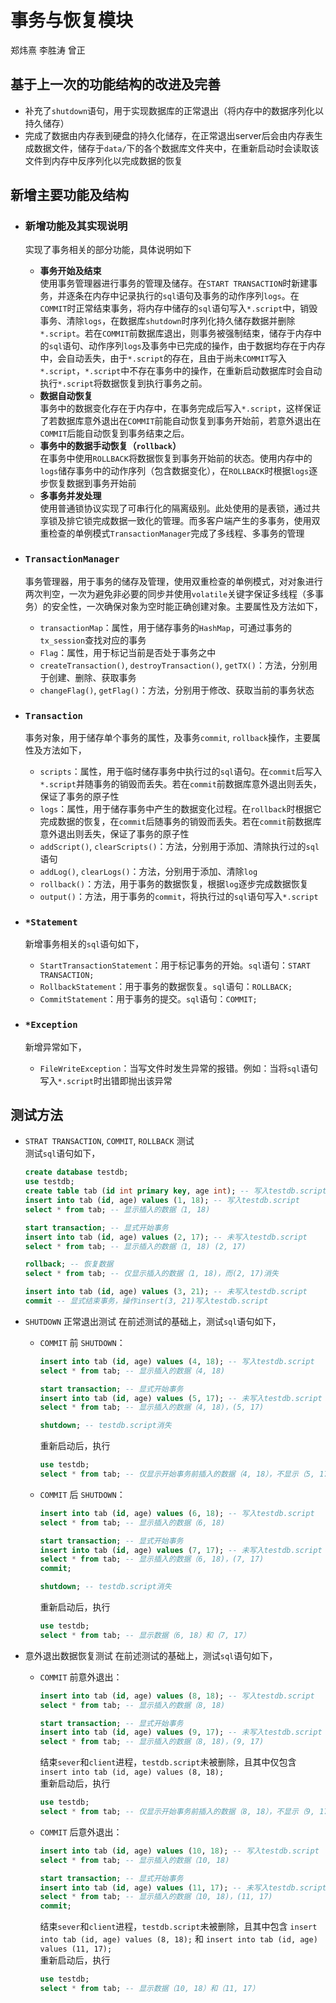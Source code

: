 # 事务与恢复模块
郑炜熹 李胜涛 曾正

## 基于上一次的功能结构的改进及完善
- 补充了`shutdown`语句，用于实现数据库的正常退出（将内存中的数据序列化以持久储存）
- 完成了数据由内存表到硬盘的持久化储存，在正常退出server后会由内存表生成数据文件，储存于`data/`下的各个数据库文件夹中，在重新启动时会读取该文件到内存中反序列化以完成数据的恢复

## 新增主要功能及结构
- ### 新增功能及其实现说明
    实现了事务相关的部分功能，具体说明如下
    - **事务开始及结束**  
    使用事务管理器进行事务的管理及储存。在`START TRANSACTION`时新建事务，并逐条在内存中记录执行的`sql`语句及事务的动作序列`logs`。在`COMMIT`时正常结束事务，将内存中储存的`sql`语句写入`*.script`中，销毁事务、清除`logs`，在数据库`shutdown`时序列化持久储存数据并删除`*.script`。若在`COMMIT`前数据库退出，则事务被强制结束，储存于内存中的`sql`语句、动作序列`logs`及事务中已完成的操作，由于数据均存在于内存中，会自动丢失，由于`*.script`的存在，且由于尚未`COMMIT`写入`*.script`，`*.script`中不存在事务中的操作，在重新启动数据库时会自动执行`*.script`将数据恢复到执行事务之前。
    - **数据自动恢复**  
    事务中的数据变化存在于内存中，在事务完成后写入`*.script`，这样保证了若数据库意外退出在`COMMIT`前能自动恢复到事务开始前，若意外退出在`COMMIT`后能自动恢复到事务结束之后。
    - **事务中的数据手动恢复（`rollback`）**  
    在事务中使用`ROLLBACK`将数据恢复到事务开始前的状态。使用内存中的`logs`储存事务中的动作序列（包含数据变化），在`ROLLBACK`时根据`logs`逐步恢复数据到事务开始前
    - **多事务并发处理**  
    使用普通锁协议实现了可串行化的隔离级别。此处使用的是表锁，通过共享锁及排它锁完成数据一致化的管理。而多客户端产生的多事务，使用双重检查的单例模式`TransactionManager`完成了多线程、多事务的管理


- ### `TransactionManager`
    事务管理器，用于事务的储存及管理，使用双重检查的单例模式，对对象进行两次判空，一次为避免非必要的同步并使用`volatile`关键字保证多线程（多事务）的安全性，一次确保对象为空时能正确创建对象。主要属性及方法如下，  
    - `transactionMap`：属性，用于储存事务的`HashMap`，可通过事务的`tx_session`查找对应的事务
    - `Flag`：属性，用于标记当前是否处于事务之中
    - `createTransaction()`, `destroyTransaction()`, `getTX()`：方法，分别用于创建、删除、获取事务
    - `changeFlag()`, `getFlag()`：方法，分别用于修改、获取当前的事务状态


- ### `Transaction`
    事务对象，用于储存单个事务的属性，及事务`commit`, `rollback`操作，主要属性及方法如下，  
    - `scripts`：属性，用于临时储存事务中执行过的`sql`语句。在`commit`后写入`*.script`并随事务的销毁而丢失。若在`commit`前数据库意外退出则丢失，保证了事务的原子性
    - `logs`：属性，用于储存事务中产生的数据变化过程。在`rollback`时根据它完成数据的恢复，在`commit`后随事务的销毁而丢失。若在`commit`前数据库意外退出则丢失，保证了事务的原子性
    - `addScript()`, `clearScripts()`：方法，分别用于添加、清除执行过的`sql`语句
    - `addLog()`, `clearLogs()`：方法，分别用于添加、清除`log`
    - `rollback()`：方法，用于事务的数据恢复，根据`log`逐步完成数据恢复
    - `output()`：方法，用于事务的`commit`，将执行过的`sql`语句写入`*.script`

- ### `*Statement`
    新增事务相关的`sql`语句如下，
    - `StartTransactionStatement`：用于标记事务的开始。`sql`语句：`START TRANSACTION;`
    - `RollbackStatement`：用于事务的数据恢复。`sql`语句：`ROLLBACK;`
    - `CommitStatement`：用于事务的提交。`sql`语句：`COMMIT;`

- ### `*Exception`
    新增异常如下，
    - `FileWriteException`：当写文件时发生异常的报错。例如：当将`sql`语句写入`*.script`时出错即抛出该异常

## 测试方法
- `STRAT TRANSACTION`, `COMMIT`, `ROLLBACK` 测试  
    测试`sql`语句如下，
    ``` sql
    create database testdb;
    use testdb;
    create table tab (id int primary key, age int); -- 写入testdb.script
    insert into tab (id, age) values (1, 18); -- 写入testdb.script
    select * from tab; -- 显示插入的数据（1, 18)

    start transaction; -- 显式开始事务
    insert into tab (id, age) values (2, 17); -- 未写入testdb.script
    select * from tab; -- 显示插入的数据（1, 18) (2, 17)

    rollback; -- 恢复数据
    select * from tab; -- 仅显示插入的数据（1, 18)，而(2, 17)消失

    insert into tab (id, age) values (3, 21); -- 未写入testdb.script
    commit -- 显式结束事务，操作insert(3, 21)写入testdb.script
    ```

- `SHUTDOWN` 正常退出测试
    在前述测试的基础上，测试`sql`语句如下，  
  - `COMMIT` 前 `SHUTDOWN`：
    ``` sql
    insert into tab (id, age) values (4, 18); -- 写入testdb.script
    select * from tab; -- 显示插入的数据（4, 18)

    start transaction; -- 显式开始事务
    insert into tab (id, age) values (5, 17); -- 未写入testdb.script
    select * from tab; -- 显示插入的数据（4, 18)，(5, 17)

    shutdown; -- testdb.script消失
    ```
    重新启动后，执行
    ``` sql
    use testdb;
    select * from tab; -- 仅显示开始事务前插入的数据（4, 18），不显示（5, 17）
    ```

  - `COMMIT` 后 `SHUTDOWN`：
    ``` sql
    insert into tab (id, age) values (6, 18); -- 写入testdb.script
    select * from tab; -- 显示插入的数据（6, 18)

    start transaction; -- 显式开始事务
    insert into tab (id, age) values (7, 17); -- 未写入testdb.script
    select * from tab; -- 显示插入的数据（6, 18)，(7, 17)
    commit;

    shutdown; -- testdb.script消失
    ```
    重新启动后，执行
    ``` sql
    use testdb;
    select * from tab; -- 显示数据（6, 18）和（7, 17）
    ```

- 意外退出数据恢复测试
在前述测试的基础上，测试`sql`语句如下，  
  - `COMMIT` 前意外退出：
    ``` sql
    insert into tab (id, age) values (8, 18); -- 写入testdb.script
    select * from tab; -- 显示插入的数据（8, 18)

    start transaction; -- 显式开始事务
    insert into tab (id, age) values (9, 17); -- 未写入testdb.script
    select * from tab; -- 显示插入的数据（8, 18)，(9, 17)
    ```
    结束`sever`和`client`进程，`testdb.script`未被删除，且其中仅包含 `insert into tab (id, age) values (8, 18);`  
    重新启动后，执行
    ``` sql
    use testdb;
    select * from tab; -- 仅显示开始事务前插入的数据（8, 18），不显示（9, 17）
    ```

  - `COMMIT` 后意外退出：
    ``` sql
    insert into tab (id, age) values (10, 18); -- 写入testdb.script
    select * from tab; -- 显示插入的数据（10, 18)

    start transaction; -- 显式开始事务
    insert into tab (id, age) values (11, 17); -- 未写入testdb.script
    select * from tab; -- 显示插入的数据（10, 18)，(11, 17)
    commit;
    ```
    结束`sever`和`client`进程，`testdb.script`未被删除，且其中包含 `insert into tab (id, age) values (8, 18);` 和 `insert into tab (id, age) values (11, 17);`  
    重新启动后，执行
    ``` sql
    use testdb;
    select * from tab; -- 显示数据（10, 18）和（11, 17）
    ```